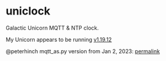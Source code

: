 # uniclock

Galactic Unicorn MQTT & NTP clock.

My Unicorn appears to be running
[v1.19.12](https://github.com/pimoroni/pimoroni-pico/releases/tag/v1.19.12)

@peterhinch mqtt_as.py version from Jan 2, 2023:
[permalink](https://github.com/peterhinch/micropython-mqtt/blob/94b97f57c7bc4d56fe5edb3106f6ea06c84080ac/mqtt_as/mqtt_as.py)
